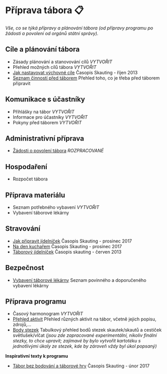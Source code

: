 
# Příprava tábora 📋

*Vše, co se týká přípravy a plánování tábora (od přípravy programu po žádosti a povolení od orgánů státní správy).*


## Cíle a plánování tábora



*   Zásady plánování a stanovování cílů *VYTVOŘIT*
*   Přehled možných cílů tábora *VYTVOŘIT*
*   [Jak nastavovat výchovné cíle](https://casopisy.skaut.cz/skauting/350#p4) Časopis Skauting - říjen 2013
*   [Seznam činností před táborem](/handbook/priprava-tabora/seznam-cinnosti-pred-taborem) Přehled toho, co je třeba před táborem připravit


## Komunikace s **účastníky**



*   Přihlášky na tábor *VYTVOŘIT*
*   Informace pro účastníky *VYTVOŘIT*
*   Pokyny před táborem *VYTVOŘIT*


## **Administrativní příprava**



*   [Žádosti o povolení tábora](https://docs.google.com/document/d/1sKj1P2c5O18a1WG9xI8ZNSLJE_c9ypYxLANLoQQ8TII/edit) *ROZPRACOVANÉ*


## Hospodaření



*   Rozpočet tábora


## Příprava materiálu



*   Seznam potřebného vybavení *VYTVOŘIT*
*   Vybavení táborové lékárny


## Stravování



*   [Jak připravit jídelníček](https://casopisy.skaut.cz/skauting/870#p14) Časopis Skauting - prosinec 2017
*   [Na den kuchařem](https://casopisy.skaut.cz/skauting/870#p16) Časopis Skauting - prosinec 2017
*   [Táborový jídelníček](https://casopisy.skaut.cz/skauting/345#p10) Časopis skauting - červen 2013


## Bezpečnost



*   [Vybavení táborové lékárny](https://docs.google.com/document/d/1hXmEYx51RY1xIcdfIYM1nUsWiMzgCKKv_WTZHkkgFh0/edit)  Seznam povinného a doporučeného vybavení lékárny


## Příprava programu



*   Časový harmonogram *VYTVOŘIT*
*   [Přehled aktivit](https://docs.google.com/document/d/1abcItBOdkFaY2z_UsF9yYDCc-BmMsVA8YGNVJBQbGMM/edit) Přehled různých aktivit na tábor, včetně jejich popisu, zdrojů,...
*   [Body stezek](https://docs.google.com/spreadsheets/d/1oYLU66SwSNnshNVeCNealn7S6nzql1bHKRG1FhQPiG8/edit#gid=0) Tabulkový přehled bodů stezek skautek/skautů a cestiček světlušek/vlčat _(jsou zde zapracované experimentální, nikoliv finální stezky, to chce upravit; zajímavé by bylo vytvořit kartotéku s jednotlivými úkoly ze stezek, kde by zároveň vždy byl úkol popsaný)_

**Inspirativní texty k programu**



*   [Tábor bez bodování a táborové hry](https://casopisy.skaut.cz/skauting/805#p28) Časopis Skauting - únor 2017

